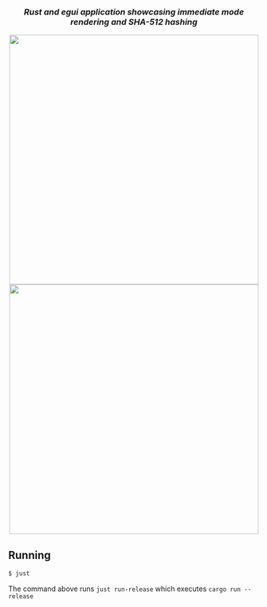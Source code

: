 <div align="center">
  
### *Rust and egui application showcasing immediate mode rendering and SHA-512 hashing*

<img width="500" src="https://github.com/user-attachments/assets/290aca57-3e3d-4106-8cd9-20855b485502">
<img width="500" src="https://github.com/user-attachments/assets/3f27008f-6e74-4871-8060-bed80390bf9a">

</div>

## Running

```bash
$ just
```
The command above runs `just run-release` which executes `cargo run --release`
